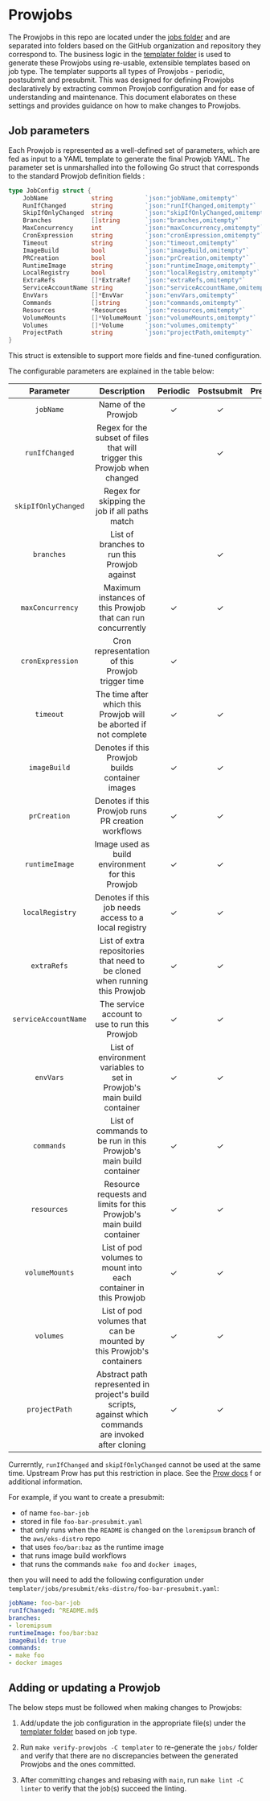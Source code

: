 # Prowjobs

The Prowjobs in this repo are located under the [jobs folder](../jobs) and are separated into folders based on the GitHub organization and repository they correspond to. The business logic in the [templater folder](../templater) is used to generate these Prowjobs using re-usable, extensible templates based on job type. The templater supports all types of Prowjobs - periodic, postsubmit and presubmit. This was designed for defining Prowjobs declaratively by extracting common Prowjob configuration and for ease of understanding and maintenance. This document elaborates on these settings and provides guidance on how to make changes to Prowjobs.

## Job parameters

Each Prowjob is represented as a well-defined set of parameters, which are fed as input to a YAML template to generate the final Prowjob YAML. The parameter set is unmarshalled into the following Go struct that corresponds to the standard Prowjob definition fields :
```go
type JobConfig struct {
	JobName            string         `json:"jobName,omitempty"`
	RunIfChanged       string         `json:"runIfChanged,omitempty"`
	SkipIfOnlyChanged  string         `json:"skipIfOnlyChanged,omitempty"`
	Branches           []string       `json:"branches,omitempty"`
	MaxConcurrency     int            `json:"maxConcurrency,omitempty"`
	CronExpression     string         `json:"cronExpression,omitempty"`
	Timeout            string         `json:"timeout,omitempty"`
	ImageBuild         bool           `json:"imageBuild,omitempty"`
	PRCreation         bool           `json:"prCreation,omitempty"`
	RuntimeImage       string         `json:"runtimeImage,omitempty"`
	LocalRegistry      bool           `json:"localRegistry,omitempty"`
	ExtraRefs          []*ExtraRef    `json:"extraRefs,omitempty"`
	ServiceAccountName string         `json:"serviceAccountName,omitempty"`
	EnvVars            []*EnvVar      `json:"envVars,omitempty"`
	Commands           []string       `json:"commands,omitempty"`
	Resources          *Resources     `json:"resources,omitempty"`
	VolumeMounts       []*VolumeMount `json:"volumeMounts,omitempty"`
	Volumes            []*Volume      `json:"volumes,omitempty"`
	ProjectPath        string         `json:"projectPath,omitempty"`
}
```
This struct is extensible to support more fields and fine-tuned configuration.

The configurable parameters are explained in the table below:

|      Parameter       |                                              Description                                               | Periodic | Postsubmit | Presubmit |
|:--------------------:|:------------------------------------------------------------------------------------------------------:| :---: | :---: | :---: |
|      `jobName`       |                                          Name of the Prowjob                                           | ✓ | ✓ | ✓ |
|    `runIfChanged`    |               Regex for the subset of files that will trigger this Prowjob when changed                |  | ✓ | ✓ |
| `skipIfOnlyChanged`  |                             Regex for skipping the job if all paths match                              |  |  | ✓ |
|      `branches`      |                              List of branches to run this Prowjob against                              |   | ✓ | ✓ |
|   `maxConcurrency`   |                      Maximum instances of this Prowjob that can run concurrently                       | ✓ | ✓ | ✓ |
|   `cronExpression`   |                            Cron representation of this Prowjob trigger time                            | ✓ |   |   |
|      `timeout`       |                   The time after which this Prowjob will be aborted if not complete                    | ✓ | ✓ | ✓ |
|     `imageBuild`     |                            Denotes if this Prowjob builds container images                             | ✓ | ✓ | ✓ |
|     `prCreation`     |                           Denotes if this Prowjob runs PR creation workflows                           | ✓ | ✓ | ✓ |
|    `runtimeImage`    |                            Image used as build environment for this Prowjob                            | ✓ | ✓ | ✓ |
|   `localRegistry`    |                          Denotes if this job needs access to a local registry                          | ✓ | ✓ | ✓ |
|     `extraRefs`      |              List of extra repositories that need to be cloned when running this Prowjob               | ✓ | ✓ | ✓ |
| `serviceAccountName` |                             The service account to use to run this Prowjob                             | ✓ | ✓ | ✓ |
|      `envVars`       |                 List of environment variables to set in Prowjob's main build container                 | ✓ | ✓ | ✓ |
|      `commands`      |                   List of commands to be run in this Prowjob's main build container                    | ✓ | ✓ | ✓ |
|     `resources`      |                  Resource requests and limits for this Prowjob's main build container                  | ✓ | ✓ | ✓ |
|    `volumeMounts`    |                    List of pod volumes to mount into each container in this Prowjob                    | ✓ | ✓ | ✓ |
|      `volumes`       |                  List of pod volumes that can be mounted by this Prowjob's containers                  | ✓ | ✓ | ✓ |
|    `projectPath`     | Abstract path represented in project's build scripts, against which commands are invoked after cloning | ✓ | ✓ | ✓ |

Currerntly, `runIfChanged` and `skipIfOnlyChanged` cannot be used at the same time. Upstream Prow
has put this restriction in place. See the 
[Prow docs](https://github.com/kubernetes/test-infra/blob/master/prow/jobs.md#standard-triggering-and-execution-behavior-for-jobs) f
or additional information.

For example, if you want to create a presubmit:
* of name `foo-bar-job`
* stored in file `foo-bar-presubmit.yaml`
* that only runs when the `README` is changed on the `loremipsum` branch of the `aws/eks-distro` repo
* that uses `foo/bar:baz` as the runtime image
* that runs image build workflows
* that runs the commands `make foo` and `docker images`,

then you will need to add the following configuration under `templater/jobs/presubmit/eks-distro/foo-bar-presubmit.yaml`:

```yaml
jobName: foo-bar-job
runIfChanged: ^README.md$
branches:
- loremipsum
runtimeImage: foo/bar:baz
imageBuild: true
commands:
- make foo
- docker images
```


## Adding or updating a Prowjob

The below steps must be followed when making changes to Prowjobs:
1. Add/update the job configuration in the appropriate file(s) under the [templater folder](../templater/jobs) based on job type.

2. Run `make verify-prowjobs -C templater` to re-generate the `jobs/` folder and verify that there are no
   discrepancies between the generated Prowjobs and the ones committed.

3. After committing changes and rebasing with `main`, run `make lint -C linter` to verify that the job(s) succeed the linting.

